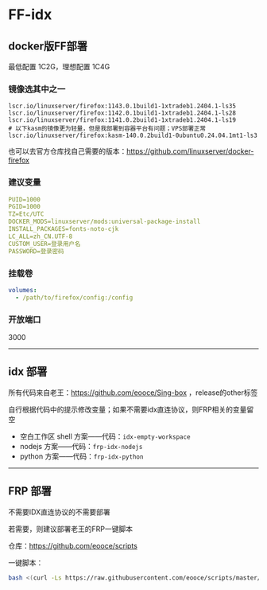 # FF-idx

## docker版FF部署

最低配置 1C2G，理想配置 1C4G

### 镜像选其中之一

```shell
lscr.io/linuxserver/firefox:1143.0.1build1-1xtradeb1.2404.1-ls35
lscr.io/linuxserver/firefox:1142.0.1build1-1xtradeb1.2404.1-ls28
lscr.io/linuxserver/firefox:1141.0.2build1-1xtradeb1.2404.1-ls19
# 以下kasm的镜像更为轻量，但是我部署到容器平台有问题；VPS部署正常
lscr.io/linuxserver/firefox:kasm-140.0.2build1-0ubuntu0.24.04.1mt1-ls3
```

也可以去官方仓库找自己需要的版本：https://github.com/linuxserver/docker-firefox

### 建议变量

```yml
PUID=1000
PGID=1000
TZ=Etc/UTC
DOCKER_MODS=linuxserver/mods:universal-package-install
INSTALL_PACKAGES=fonts-noto-cjk
LC_ALL=zh_CN.UTF-8
CUSTOM_USER=登录用户名
PASSWORD=登录密码
```

### 挂载卷

```yml
volumes:
  - /path/to/firefox/config:/config
```

### 开放端口

3000

----

## idx 部署

所有代码来自老王：https://github.com/eooce/Sing-box ，release的other标签

自行根据代码中的提示修改变量；如果不需要idx直连协议，则FRP相关的变量留空

- 空白工作区 shell 方案——代码：`idx-empty-workspace`
- nodejs 方案——代码：`frp-idx-nodejs`
- python 方案——代码：`frp-idx-python`

----

## FRP 部署

不需要IDX直连协议的不需要部署

若需要，则建议部署老王的FRP一键脚本

仓库：https://github.com/eooce/scripts

一键脚本：

```bash
bash <(curl -Ls https://raw.githubusercontent.com/eooce/scripts/master/frp.sh)
```
